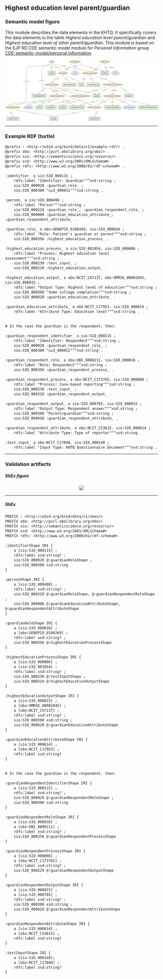 ## Highest education level parent/guardian

### Semantic model figure
This module describes the data elements in the KHTQ. It specifically covers the data elements in the table _Highest education level parent/guardian_ and _Highest education level of other parent/guardian_. This module is based on the EJP RD CDE semantic model module for _Personal Information_ group [CDE-semantic-model/personal information](https://github.com/ejp-rd-vp/CDE-semantic-model/blob/980b1125222f1654c03da605835cbfd987d7970e/docs/personal_information.md).
<p align="center">
    <a href="../images/rdf/highest_education_guardian.png" target="_blank">
        <img src="../images/rdf/highest_education_guardian.png">
    </a>
</p>

***

### Example RDF (turtle)
```ttl
@prefix : <http://w3id.org/bind/data/v1/example-rdf/> .
@prefix obo: <http://purl.obolibrary.org/obo/> .
@prefix sio: <http://semanticscience.org/resource/> .
@prefix xsd: <http://www.w3.org/2001/XMLSchema#> .
@prefix rdfs: <http://www.w3.org/2000/01/rdf-schema#> .

:identifier_ a sio:SIO_000115 ;
    rdfs:label "Identifier: Guardian"^^xsd:string ;
    sio:SIO_000020 :guardian_role_ ;
    sio:SIO_000300 "uid_000011"^^xsd:string .
        
:person_ a sio:SIO_000498 ;
    rdfs:label "Person"^^xsd:string ;
    sio:SIO_000228 :guardian_role_, :guardian_respondent_role_ ;
    sio:SIO_000008 :guardian_education_attribute_, :guardian_respondent_attribute_ .
    
:guardian_role_ a obo:GENEPIO_0100269, sio:SIO_000016 ;
    rdfs:label "Role: Patient's guardian or parent"^^xsd:string ;
    sio:SIO_000356 :highest_education_process_ .

:highest_education_process_ a sio:SIO_001054, sio:SIO_000006 ;
    rdfs:label "Process: Highest education level assessment"^^xsd:string ;
    sio:SIO_000230 :test_input_ ;
    sio:SIO_000229 :highest_education_output_ .
    
:highest_education_output_ a obo:NCIT_C67137, obo:OMRSE_00002045, sio:SIO_000015 ;
    rdfs:label "Output Type: Highest level of education"^^xsd:string ;
    sio:SIO_000300 "Some college completion"^^xsd:string ;
    sio:SIO_000628 :guardian_education_attribute_ .

:guardian_education_attribute_ a obo:NCIT_C17953, sio:SIO_000614 ;
    rdfs:label "Attribute Type: Education level"^^xsd:string .


# In the case the guardian is the respondent, then:

:guardian_respondent_identifier_ a sio:SIO_000115 ;
    rdfs:label "Identifier: Respondent"^^xsd:string ;
    sio:SIO_000020 :guardian_respondent_role_ ;
    sio:SIO_000300 "uid_000012"^^xsd:string .

:guardian_respondent_role_ a obo:OBI_0000211, sio:SIO_000016 ;
    rdfs:label "Role: Respondent"^^xsd:string ;
    sio:SIO_000356 :guardian_respondent_process_ .

:guardian_respondent_process_ a obo:NCIT_C173765, sio:SIO_000006 ;
    rdfs:label "Process: Case-based reporting"^^xsd:string ;
    sio:SIO_000230 :test_input_ ;
    sio:SIO_000229 :guardian_respondent_output_ .

:guardian_respondent_output_ a sio:SIO_000785, sio:SIO_000015 ;
    rdfs:label "Output Type: Respondent answer"^^xsd:string ;
    sio:SIO_000300 "Parent/guardian"^^xsd:string ;
    sio:SIO_000628 :guardian_respondent_attribute_ .

:guardian_respondent_attribute_ a obo:NCIT_C53615, sio:SIO_000614 ;
    rdfs:label "Attribute Type: Type of reporter"^^xsd:string .

:test_input_ a obo:NCIT_C17048, sio:SIO_000148 ;
    rdfs:label "Input Type: KHTQ Questionnaire Document"^^xsd:string .
```

***
### Validation artifacts
##### ShEx figure

<p align="center">
    <a href="../images/shex/2_Personal_information.svg" target="_blank">
        <img src="../images/shex/2_Personal_information.svg">
    </a>
</p>

***
##### ShEx
``` ShEx
PREFIX : <http://w3id.org/bind/data/v1/shex/>
PREFIX obo: <http://purl.obolibrary.org/obo/> 
PREFIX sio: <http://semanticscience.org/resource/>
PREFIX xsd: <http://www.w3.org/2001/XMLSchema#>
PREFIX rdfs: <http://www.w3.org/2000/01/rdf-schema#>

:identifierShape IRI {
    a [sio:SIO_000115] ;
    rdfs:label xsd:string? ;
    sio:SIO_000020 @:guardianRoleShape ;
    sio:SIO_000300 xsd:string
}

:personShape IRI { 
    a [sio:SIO_000498] ;
    rdfs:label xsd:string? ;
    sio:SIO_000228 @:guardianRoleShape, @:guardianRespondentRoleShape ;
    sio:SIO_000008 @:guardianEducationAttributeShape, @:guardianRespondentAttributeShape
}

:guardianRoleShape IRI {
    a [sio:SIO_000016] ;
    a [obo:GENEPIO_0100269] ;
    rdfs:label xsd:string? ;
    sio:SIO_000356 @:highestEducationProcessShape
}

:highestEducationProcessShape IRI {
    a [sio:SIO_000006] ;
    a [sio:SIO_001054] ;
    rdfs:label xsd:string? ;
    sio:SIO_000230 @:testInputShape ;
    sio:SIO_000229 @:highestEducationOutputShape
}

:highestEducationOutputShape IRI {
    a [sio:SIO_000015] ;
    a [obo:OMRSE_00002045] ;
    a [obo:NCIT_C67137] ;
    rdfs:label xsd:string? ;
    sio:SIO_000300 xsd:string ;
    sio:SIO_000628 @:guardianEducationAttributeShape
}

:guardianEducationAttributeShape IRI {
    a [sio:SIO_000614] ;
    a [obo:NCIT_C17953] ;
    rdfs:label xsd:string?
}


# In the case the guardian is the respondent, then:

:guardianRespondentIdentifierShape IRI {
    a [sio:SIO_000115] ;
    rdfs:label xsd:string? ;
    sio:SIO_000020 @:guardianRespondentRoleShape ;
    sio:SIO_000300 xsd:string
}

:guardianRespondentRoleShape IRI {
    a [sio:SIO_000016] ;
    a [obo:OBI_0000211] ;
    rdfs:label xsd:string? ;
    sio:SIO_000356 @:guardianRespondentProcessShape
}

:guardianRespondentProcessShape IRI {
    a [sio:SIO_000006] ;
    a [obo:NCIT_C173765] ;
    rdfs:label xsd:string? ;
    sio:SIO_000229 @:guardianRespondentOutputShape
}

:guardianRespondentOutputShape IRI {
    a [sio:SIO_000015] ;
    a [sio:SIO_000785] ;
    rdfs:label xsd:string? ;
    sio:SIO_000300 xsd:string ;
    sio:SIO_000628 @:guardianRespondentAttributeShape
}

:guardianRespondentAttributeShape IRI {
    a [sio:SIO_000614] ;
    a [obo:NCIT_C53615] ;
    rdfs:label xsd:string?
}

:testInputShape IRI {
    a [sio:SIO_000148];
    a [obo:NCIT_C17048] ;
    rdfs:label xsd:string?
}
```
